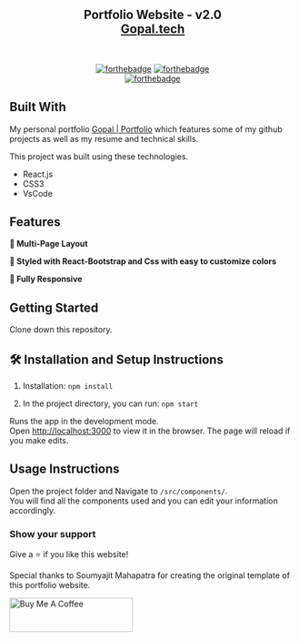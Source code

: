 <h2 align="center">
  Portfolio Website - v2.0<br/>
  <a href="https://gopchat-13920.web.app/" target="_blank">Gopal.tech</a>
</h2>


<br/>

<center>

[![forthebadge](https://forthebadge.com/images/badges/built-with-love.svg)](https://forthebadge.com) 
[![forthebadge](https://forthebadge.com/images/badges/made-with-javascript.svg)](https://forthebadge.com)  
[![forthebadge](https://forthebadge.com/images/badges/open-source.svg)](https://forthebadge.com)  

</center>



## Built With

My personal portfolio <a href="https://gopchat-13920.web.app/" target="_blank">Gopal | Portfolio</a> which features some of my github projects as well as my resume and technical skills.<br/>

This project was built using these technologies.

- React.js
- CSS3
- VsCode

## Features

**📖 Multi-Page Layout**

**🎨 Styled with React-Bootstrap and Css with easy to customize colors**

**📱 Fully Responsive**

## Getting Started

Clone down this repository.

## 🛠 Installation and Setup Instructions

1. Installation: `npm install`

2. In the project directory, you can run: `npm start`

Runs the app in the development mode.\
Open [http://localhost:3000](http://localhost:3000) to view it in the browser.
The page will reload if you make edits.

## Usage Instructions

Open the project folder and Navigate to `/src/components/`. <br/>
You will find all the components used and you can edit your information accordingly.

### Show your support

Give a ⭐ if you like this website!

Special thanks to Soumyajit Mahapatra for creating the original template of this portfolio website.

<a href="https://www.buymeacoffee.com/soumyajit4419" target="_blank"> <img src="https://cdn.buymeacoffee.com/buttons/v2/default-violet.png" alt="Buy Me A Coffee" height="60px" width="217px"> </a>

